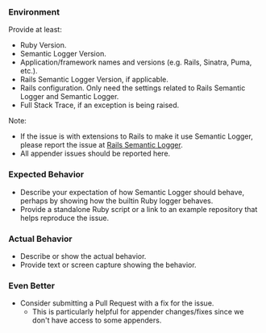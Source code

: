 ### Environment

Provide at least:
* Ruby Version.
* Semantic Logger Version.
* Application/framework names and versions (e.g. Rails, Sinatra, Puma, etc.).
* Rails Semantic Logger Version, if applicable.
* Rails configuration. Only need the settings related to Rails Semantic Logger and Semantic Logger.
* Full Stack Trace, if an exception is being raised.

Note:
* If the issue is with extensions to Rails to make it use Semantic Logger, please report the issue at [Rails Semantic Logger](https://github.com/rocketjob/rails_semantic_logger/issues).
* All appender issues should be reported here.

### Expected Behavior

* Describe your expectation of how Semantic Logger should behave, perhaps by showing how the builtin Ruby logger behaves.
* Provide a standalone Ruby script or a link to an example repository that helps reproduce the issue.

### Actual Behavior

* Describe or show the actual behavior.
* Provide text or screen capture showing the behavior.

### Even Better

* Consider submitting a Pull Request with a fix for the issue.
    * This is particularly helpful for appender changes/fixes since we don't have access to some appenders.
